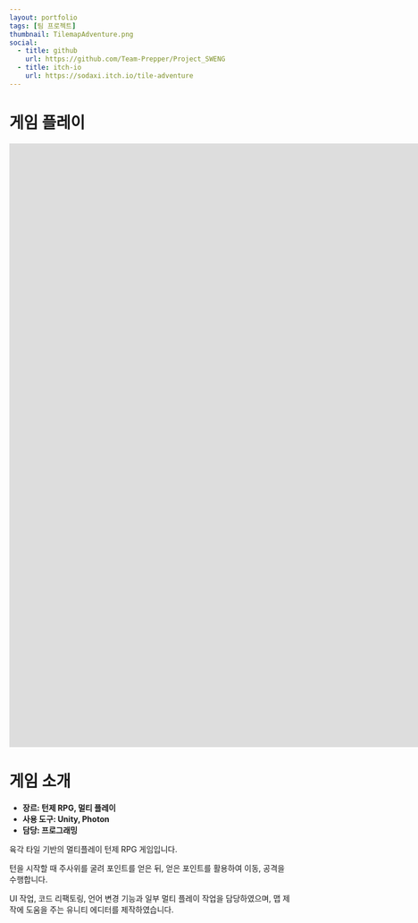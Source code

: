 ```yaml
---
layout: portfolio
tags: [팀 프로젝트]
thumbnail: TilemapAdventure.png
social:
  - title: github
    url: https://github.com/Team-Prepper/Project_SWENG
  - title: itch-io
    url: https://sodaxi.itch.io/tile-adventure
---
```

# 게임 플레이
<iframe frameborder="0" src="https://itch.io/embed-upload/9259896" allow="autoplay; fullscreen" width="1920" height="1080"><a href="https://sodaxi.itch.io/tile-adventure">Play TileMapAdventure on itch.io</a></iframe>

# 게임 소개
- **장르: 턴제 RPG, 멀티 플레이**
- **사용 도구: Unity, Photon**
- **담당: 프로그래밍**

육각 타일 기반의 멀티플레이 턴제 RPG 게임입니다.

턴을 시작할 때 주사위를 굴려 포인트를 얻은 뒤, 얻은 포인트를 활용하여 이동, 공격을 수행합니다.

UI 작업, 코드 리팩토링, 언어 변경 기능과 일부 멀티 플레이 작업을 담당하였으며, 맵 제작에 도움을 주는 유니티 에디터를 제작하였습니다.
